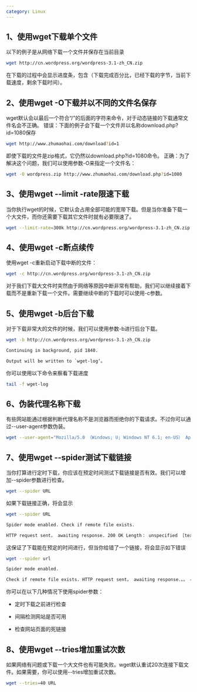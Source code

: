 ```yaml
---
category: Linux
---
```


## 1、使用wget下载单个文件

以下的例子是从网络下载一个文件并保存在当前目录

```bash
wget http://cn.wordpress.org/wordpress-3.1-zh_CN.zip
```
在下载的过程中会显示进度条，包含（下载完成百分比，已经下载的字节，当前下载速度，剩余下载时间）。

## 2、使用wget -O下载并以不同的文件名保存

wget默认会以最后一个符合“/”的后面的字符来命令，对于动态链接的下载通常文件名会不正确。 错误：下面的例子会下载一个文件并以名称download.php?id=1080保存

```bash
wget http://www.zhumaohai.com/download?id=1
```

即使下载的文件是zip格式，它仍然以download.php?id=1080命令。 正确：为了解决这个问题，我们可以使用参数-O来指定一个文件名：

```bash
wget -O wordpress.zip http://www.zhumaohai.com/download.php?id=1080
```

## 3、使用wget --limit -rate限速下载

当你执行wget的时候，它默认会占用全部可能的宽带下载。但是当你准备下载一个大文件，而你还需要下载其它文件时就有必要限速了。

```bash
wget --limit-rate=300k http://cn.wordpress.org/wordpress-3.1-zh_CN.zip
```

## 4、使用wget -c断点续传

使用wget -c重新启动下载中断的文件：

```bash
wget -c http://cn.wordpress.org/wordpress-3.1-zh_CN.zip
```
对于我们下载大文件时突然由于网络等原因中断非常有帮助，我们可以继续接着下载而不是重新下载一个文件。需要继续中断的下载时可以使用-c参数。

## 5、使用wget -b后台下载

对于下载非常大的文件的时候，我们可以使用参数-b进行后台下载。

```bash
wget -b http://cn.wordpress.org/wordpress-3.1-zh_CN.zip

Continuing in background, pid 1840.

Output will be written to `wget-log‘。

```
你可以使用以下命令来察看下载进度

```bash
tail -f wget-log
```

## 6、伪装代理名称下载

有些网站能通过根据判断代理名称不是浏览器而拒绝你的下载请求。不过你可以通过--user-agent参数伪装。

```bash
wget --user-agent="Mozilla/5.0 （Windows; U; Windows NT 6.1; en-US） AppleWebKit/534.16 （KHTML， like Gecko） Chrome/10.0.648.204 Safari/534.16" 下载链接
```

## 7、使用wget --spider测试下载链接

当你打算进行定时下载，你应该在预定时间测试下载链接是否有效。我们可以增加--spider参数进行检查。

```bash
wget --spider URL
```

如果下载链接正确，将会显示

```bash
wget --spider URL

Spider mode enabled. Check if remote file exists.

HTTP request sent， awaiting response. 200 OK Length： unspecified ［text/html］ Remote file exists and could contain further links， but recursion is disabled -- not retrieving.

```
这保证了下载能在预定的时间进行，但当你给错了一个链接，将会显示如下错误

```bash
wget --spider url

Spider mode enabled.

Check if remote file exists. HTTP request sent， awaiting response.。。 404 Not Found Remote file does not exist -- broken link！！！
```

你可以在以下几种情况下使用spider参数：

- 定时下载之前进行检查

- 间隔检测网站是否可用

- 检查网站页面的死链接

## 8、使用wget --tries增加重试次数

如果网络有问题或下载一个大文件也有可能失败。wget默认重试20次连接下载文件。如果需要，你可以使用--tries增加重试次数。

```bash
wget --tries=40 URL
```


